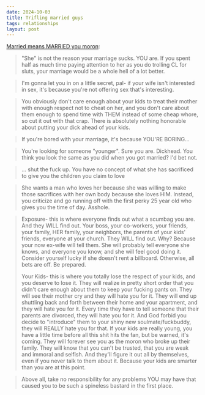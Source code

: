```yaml
---
date: 2024-10-03
title: Trifling married guys
tags: relationships
layout: post
---
```


[Married means MARRIED you moron](https://www.craigslist.org/about/best/phi/187640237.html):

> "She" is not the reason your marriage sucks. YOU are. If you spent half as much time paying attention to her as you do trolling CL for sluts, your marriage would be a whole hell of a lot better.

> I'm gonna let you in on a little secret, pal- if your wife isn't interested in sex, it's because you're not offering sex that's interesting.

> You obviously don't care enough about your kids to treat their mother with enough respect not to cheat on her, and you don't care about them enough to spend time with THEM instead of some cheap whore, so cut it out with that crap. There is absolutely nothing honorable about putting your dick ahead of your kids.

> If you're bored with your marriage, it's because YOU'RE BORING...

> You're looking for someone "younger". Sure you are. Dickhead. You think you look the same as you did when you got married? I'd bet not.

> ... shut the fuck up. You have no concept of what she has sacrificed to give you the children you claim to love

> She wants a man who loves her because she was willing to make those sacrifices with her own body because she loves HIM. Instead, you criticize and go running off with the first perky 25 year old who gives you the time of day. Asshole.

> Exposure- this is where everyone finds out what a scumbag you are. And they WILL find out. Your boss, your co-workers, your friends, your family, HER family, your neighbors, the parents of your kids' friends, everyone at your church. They WILL find out. Why? Because your now ex-wife will tell them. She will probably tell everyone she knows, and everyone you know, and she will feel good doing it. Consider yourself lucky if she doesn't rent a billboard. Otherwise, all bets are off. Be prepared.
>
> Your Kids- this is where you totally lose the respect of your kids, and you deserve to lose it. They will realize in pretty short order that you didn't care enough about them to keep your fucking pants on. They will see their mother cry and they will hate you for it. They will end up shuttling back and forth between their home and your apartment, and they will hate you for it. Every time they have to tell someone that their parents are divorced, they will hate you for it. And God forbid you decide to "introduce" them to your shiny new soulmate/fuckbuddy, they will REALLY hate you for that. If your kids are really young, you have a little time before all this shit hits the fan, but be warned, it's coming. They will forever see you as the moron who broke up their family. They will know that you can't be trusted, that you are weak and immoral and selfish. And they'll figure it out all by themselves, even if you never talk to them about it. Because your kids are smarter than you are at this point.

> Above all, take no responsibility for any problems YOU may have that caused you to be such a spineless bastard in the first place.